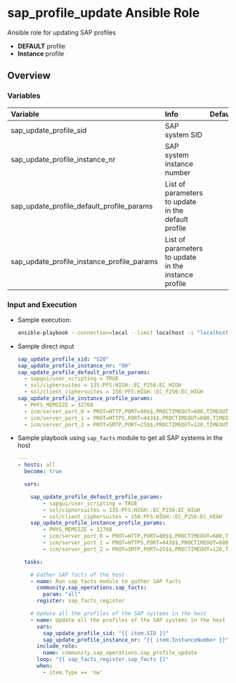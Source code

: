 # sap_profile_update Ansible Role

Ansible role for updating SAP profiles

- **DEFAULT** profile
- **Instance** profile

## Overview

### Variables

| **Variable**                                  | **Info**                                             | **Default** | **Required** |
| :---                                          | :---                                                 | :---        | :---         |
| sap_update_profile_sid                        | SAP system SID                                       | <none>      | yes          |
| sap_update_profile_instance_nr                | SAP system instance number                           | <none>      | yes          |
| sap_update_profile_default_profile_params     | List of parameters to update in the default profile  | <none>      | no           |
| sap_update_profile_instance_profile_params    | List of parameters to update in the instance profile | <none>      | no           |

### Input and Execution

- Sample execution:

    ```bash
    ansible-playbook --connection=local --limit localhost -i "localhost," sap-profile-update.yml -e "@input_file.yml"
    ```

- Sample direct input

    ```yaml
    sap_update_profile_sid: "S20"
    sap_update_profile_instance_nr: "00"
    sap_update_profile_default_profile_params:
      - sapgui/user_scripting = TRUE
      - ssl/ciphersuites = 135:PFS:HIGH::EC_P256:EC_HIGH
      - ssl/client_ciphersuites = 150:PFS:HIGH::EC_P256:EC_HIGH
    sap_update_profile_instance_profile_params:
      - PHYS_MEMSIZE = 32768
      - icm/server_port_0 = PROT=HTTP,PORT=80$$,PROCTIMEOUT=600,TIMEOUT=3600
      - icm/server_port_1 = PROT=HTTPS,PORT=443$$,PROCTIMEOUT=600,TIMEOUT=3600
      - icm/server_port_2 = PROT=SMTP,PORT=25$$,PROCTIMEOUT=120,TIMEOUT=120
    ```

- Sample playbook using `sap_facts` module to get all SAP systems in the host

    ```yaml
    ---
    - hosts: all
      become: true

      vars:

        sap_update_profile_default_profile_params:
            - sapgui/user_scripting = TRUE
            - ssl/ciphersuites = 135:PFS:HIGH::EC_P256:EC_HIGH
            - ssl/client_ciphersuites = 150:PFS:HIGH::EC_P256:EC_HIGH
        sap_update_profile_instance_profile_params:
            - PHYS_MEMSIZE = 32768
            - icm/server_port_0 = PROT=HTTP,PORT=80$$,PROCTIMEOUT=600,TIMEOUT=3600
            - icm/server_port_1 = PROT=HTTPS,PORT=443$$,PROCTIMEOUT=600,TIMEOUT=3600
            - icm/server_port_2 = PROT=SMTP,PORT=25$$,PROCTIMEOUT=120,TIMEOUT=120

      tasks:

        # Gather SAP facts of the host
        - name: Run sap_facts module to gather SAP facts
          community.sap_operations.sap_facts:
            param: "all"
          register: sap_facts_register

        # Update all the profiles of the SAP systems in the host
        - name: Update all the profiles of the SAP systems in the host
          vars:
            sap_update_profile_sid: "{{ item.SID }}"
            sap_update_profile_instance_nr: "{{ item.InstanceNumber }}"
          include_role:
            name: community.sap_operations.sap_profile_update
          loop: "{{ sap_facts_register.sap_facts }}"
          when:
            - item.Type == 'nw'
    ```
